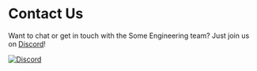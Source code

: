# Contact Us

Want to chat or get in touch with the Some Engineering team? Just join us on [Discord](https://discord.gg/someengineering)!

[![Discord](https://img.shields.io/discord/778029408132923432?label=Discord&logo=discord&logoColor=white&style=for-the-badge)](https://discord.gg/someengineering)
